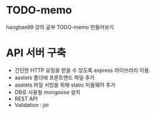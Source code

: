 # TODO-memo
hanghae99 강의 공부 TODO-memo 만들어보기

# API 서버 구축
 - 간단한 HTTP 요청을 받을 수 있도록 express 라이브러리 이용.
 - asstets 폴더에 프론트엔드 파일 추가
 - asstets 파일 서빙을 위해 static 미들웨어 추가
 - DB로 사용될 mongoose 설치
 - REST API
 - Validation : joi 